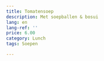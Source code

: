 ```yaml
---
title: Tomatensoep
description: Met soepballen & bosui
lang: en
lang-ref: ''
price: 6.00
category: Lunch
tags: Soepen

---
```

